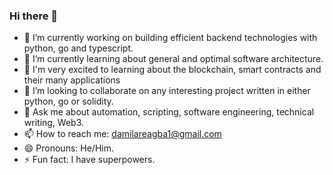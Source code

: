 ### Hi there 👋


- 🔭 I’m currently working on building efficient backend technologies with python, go and typescript.
- 🌱 I’m currently learning about general and optimal software architecture.
- 🔭 I'm very excited to learning about the blockchain, smart contracts and their many applications
- 👯 I’m looking to collaborate on any interesting project written in either python, go or solidity.
- 💬 Ask me about automation, scripting, software engineering, technical writing, Web3.
- 📫 How to reach me: [damilareagba1@gmail.com](damilareagba1@gmail.com)
- 😄 Pronouns: He/Him.
- ⚡ Fun fact: I have superpowers.
